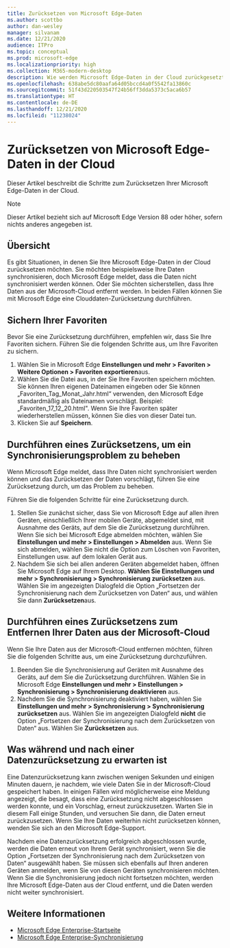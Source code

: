 ```yaml
---
title: Zurücksetzen von Microsoft Edge-Daten
ms.author: scottbo
author: dan-wesley
manager: silvanam
ms.date: 12/21/2020
audience: ITPro
ms.topic: conceptual
ms.prod: microsoft-edge
ms.localizationpriority: high
ms.collection: M365-modern-desktop
description: Wie werden Microsoft Edge-Daten in der Cloud zurückgesetzt
ms.openlocfilehash: 638abe5dc80aafa64d05bccd4a0f5542fa13860c
ms.sourcegitcommit: 51f43d220503547f24b56ff3dda5373c5aca6b57
ms.translationtype: HT
ms.contentlocale: de-DE
ms.lasthandoff: 12/21/2020
ms.locfileid: "11238024"
---
```

# Zurücksetzen von Microsoft Edge-Daten in der Cloud

Dieser Artikel beschreibt die Schritte zum Zurücksetzen Ihrer Microsoft Edge-Daten in der Cloud.

> [!NOTE]
> Dieser Artikel bezieht sich auf Microsoft Edge Version 88 oder höher, sofern nichts anderes angegeben ist.

##  <a name="overview"></a>Übersicht

Es gibt Situationen, in denen Sie Ihre Microsoft Edge-Daten in der Cloud zurücksetzen möchten. Sie möchten beispielsweise Ihre Daten synchronisieren, doch Microsoft Edge meldet, dass die Daten nicht synchronisiert werden können. Oder Sie möchten sicherstellen, dass Ihre Daten aus der Microsoft-Cloud entfernt werden. In beiden Fällen können Sie mit Microsoft Edge eine Clouddaten-Zurücksetzung durchführen.

##  <a name="back-up-your-favorites"></a>Sichern Ihrer Favoriten

Bevor Sie eine Zurücksetzung durchführen, empfehlen wir, dass Sie Ihre Favoriten sichern. Führen Sie die folgenden Schritte aus, um Ihre Favoriten zu sichern.

1. Wählen Sie in Microsoft Edge **Einstellungen und mehr > Favoriten > Weitere Optionen > Favoriten exportieren**aus.
2. Wählen Sie die Datei aus, in der Sie Ihre Favoriten speichern möchten. Sie können Ihren eigenen Dateinamen eingeben oder Sie können „Favoriten_Tag_Monat_Jahr.html“ verwenden, den Microsoft Edge standardmäßig als Dateinamen vorschlägt. Beispiel: „Favoriten_17_12_20.html". Wenn Sie Ihre Favoriten später wiederherstellen müssen, können Sie dies von dieser Datei tun.
3. Klicken Sie auf **Speichern**.

##  <a name="perform-a-reset-to-fix-a-synchronization-problem"></a>Durchführen eines Zurücksetzens, um ein Synchronisierungsproblem zu beheben

Wenn Microsoft Edge meldet, dass Ihre Daten nicht synchronisiert werden können und das Zurücksetzen der Daten vorschlägt, führen Sie eine Zurücksetzung durch, um das Problem zu beheben.

Führen Sie die folgenden Schritte für eine Zurücksetzung durch.

1. Stellen Sie zunächst sicher, dass Sie von Microsoft Edge auf allen ihren Geräten, einschließlich Ihrer mobilen Geräte, abgemeldet sind, mit Ausnahme des Geräts, auf dem Sie die Zurücksetzung durchführen. Wenn Sie sich bei Microsoft Edge abmelden möchten, wählen Sie **Einstellungen und mehr > Einstellungen > Abmelden** aus. Wenn Sie sich abmelden, wählen Sie nicht die Option zum Löschen von Favoriten, Einstellungen usw. auf dem lokalen Gerät aus.
2. Nachdem Sie sich bei allen anderen Geräten abgemeldet haben, öffnen Sie Microsoft Edge auf Ihrem Desktop. **Wählen Sie Einstellungen und mehr > Synchronisierung > Synchronisierung zurücksetzen** aus. Wählen Sie im angezeigten Dialogfeld die Option „Fortsetzen der Synchronisierung nach dem Zurücksetzen von Daten“ aus, und wählen Sie dann **Zurücksetzen**aus.

##  <a name="perform-a-reset-to-remove-your-data-from-microsoft’s-cloud"></a>Durchführen eines Zurücksetzens zum Entfernen Ihrer Daten aus der Microsoft-Cloud

Wenn Sie Ihre Daten aus der Microsoft-Cloud entfernen möchten, führen Sie die folgenden Schritte aus, um eine Zurücksetzung durchzuführen.

1. Beenden Sie die Synchronisierung auf Geräten mit Ausnahme des Geräts, auf dem Sie die Zurücksetzung durchführen.  Wählen Sie in Microsoft Edge **Einstellungen und mehr > Einstellungen > Synchronisierung > Synchronisierung deaktivieren** aus.  
2. Nachdem Sie die Synchronisierung deaktiviert haben, wählen Sie **Einstellungen und mehr > Synchronisierung > Synchronisierung zurücksetzen** aus. Wählen Sie im angezeigten Dialogfeld **nicht** die Option „Fortsetzen der Synchronisierung nach dem Zurücksetzen von Daten“ aus. Wählen Sie **Zurücksetzen** aus.

##  <a name="what-to-expect-during-and-after-a-data-reset"></a>Was während und nach einer Datenzurücksetzung zu erwarten ist

Eine Datenzurücksetzung kann zwischen wenigen Sekunden und einigen Minuten dauern, je nachdem, wie viele Daten Sie in der Microsoft-Cloud gespeichert haben. In einigen Fällen wird möglicherweise eine Meldung angezeigt, die besagt, dass eine Zurücksetzung nicht abgeschlossen werden konnte, und ein Vorschlag, erneut zurückzusetzen. Warten Sie in diesem Fall einige Stunden, und versuchen Sie dann, die Daten erneut zurückzusetzen. Wenn Sie Ihre Daten weiterhin nicht zurücksetzen können, wenden Sie sich an den Microsoft Edge-Support.

Nachdem eine Datenzurücksetzung erfolgreich abgeschlossen wurde, werden die Daten erneut von Ihrem Gerät synchronisiert, wenn Sie die Option „Fortsetzen der Synchronisierung nach dem Zurücksetzen von Daten“ ausgewählt haben. Sie müssen sich ebenfalls auf Ihren anderen Geräten anmelden, wenn Sie von diesen Geräten synchronisieren möchten. Wenn Sie die Synchronisierung jedoch nicht fortsetzen möchten, werden Ihre Microsoft Edge-Daten aus der Cloud entfernt, und die Daten werden nicht weiter synchronisiert.

##  <a name="additional-information"></a>Weitere Informationen

- [Microsoft Edge Enterprise-Startseite](https://aka.ms/EdgeEnterprise)
- [Microsoft Edge Enterprise-Synchronisierung](microsoft-edge-enterprise-sync.md)